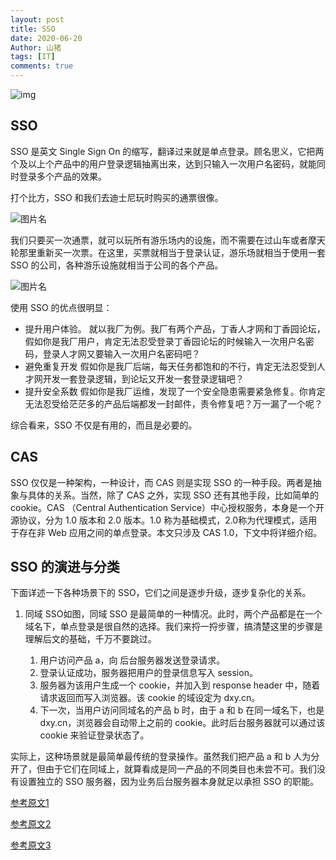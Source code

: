```yaml
---
layout: post
title: SSO
date: 2020-06-20
Author: 山猪
tags: [IT]
comments: true
---
```

![img](https://miro.medium.com/max/1400/0*rf6Z7l0CXPB4eQeq.jpg)

<!-- more -->

## SSO

SSO 是英文 Single Sign On 的缩写，翻译过来就是单点登录。顾名思义，它把两个及以上个产品中的用户登录逻辑抽离出来，达到只输入一次用户名密码，就能同时登录多个产品的效果。

打个比方，SSO 和我们去迪士尼玩时购买的通票很像。

![图片名](https://user-gold-cdn.xitu.io/2017/11/6/722924230df383cce6c9ec3ab8b1be48?imageView2/0/w/1280/h/960/format/webp/ignore-error/1)

我们只要买一次通票，就可以玩所有游乐场内的设施，而不需要在过山车或者摩天轮那里重新买一次票。在这里，买票就相当于登录认证，游乐场就相当于使用一套 SSO 的公司，各种游乐设施就相当于公司的各个产品。

![图片名](https://user-gold-cdn.xitu.io/2017/11/6/4a6f420786946c6054c9cdde40004acd?imageView2/0/w/1280/h/960/format/webp/ignore-error/1)

使用 SSO 的优点很明显：

- 提升用户体验。
就以我厂为例。我厂有两个产品，丁香人才网和丁香园论坛，假如你是我厂用户，肯定无法忍受登录丁香园论坛的时候输入一次用户名密码，登录人才网又要输入一次用户名密码吧？
- 避免重复开发
假如你是我厂后端，每天任务都饱和的不行，肯定无法忍受到人才网开发一套登录逻辑，到论坛又开发一套登录逻辑吧？
- 提升安全系数
假如你是我厂运维，发现了一个安全隐患需要紧急修复。你肯定无法忍受给茫茫多的产品后端都发一封邮件，责令修复吧？万一漏了一个呢？

综合看来，SSO 不仅是有用的，而且是必要的。


## CAS
SSO 仅仅是一种架构，一种设计，而 CAS 则是实现 SSO 的一种手段。两者是抽象与具体的关系。当然，除了 CAS 之外，实现 SSO 还有其他手段，比如简单的 cookie。CAS （Central Authentication Service）中心授权服务，本身是一个开源协议，分为 1.0 版本和 2.0 版本。1.0 称为基础模式，2.0称为代理模式，适用于存在非 Web 应用之间的单点登录。本文只涉及 CAS 1.0，下文中将详细介绍。

## SSO 的演进与分类

下面详述一下各种场景下的 SSO，它们之间是逐步升级，逐步复杂化的关系。

1. 同域 SSO如图，同域 SSO 是最简单的一种情况。此时，两个产品都是在一个域名下，单点登录是很自然的选择。我们来捋一捋步骤，搞清楚这里的步骤是理解后文的基础，千万不要跳过。

    1. 用户访问产品 a，向 后台服务器发送登录请求。
    2. 登录认证成功，服务器把用户的登录信息写入 session。
    3. 服务器为该用户生成一个 cookie，并加入到 response header 中，随着请求返回而写入浏览器。该 cookie 的域设定为 dxy.cn。
    4. 下一次，当用户访问同域名的产品 b 时，由于 a 和 b 在同一域名下，也是 dxy.cn，浏览器会自动带上之前的 cookie。此时后台服务器就可以通过该 cookie 来验证登录状态了。

实际上，这种场景就是最简单最传统的登录操作。虽然我们把产品 a 和 b 人为分开了，但由于它们在同域上，就算看成是同一产品的不同类目也未尝不可。我们没有设置独立的 SSO 服务器，因为业务后台服务器本身就足以承担 SSO 的职能。



[参考原文1](https://www.jianshu.com/p/4b1a88d1c1d0)

[参考原文2](https://towardsdatascience.com/a-guide-to-unicode-utf-8-and-strings-in-python-757a232db95c)

[参考原文3](https://www.iteye.com/blog/mikzhang-1101705)



